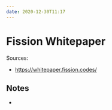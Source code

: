 ```yaml
---
date: 2020-12-30T11:17
---
```

# Fission Whitepaper

Sources:
- https://whitepaper.fission.codes/

## Notes

- 